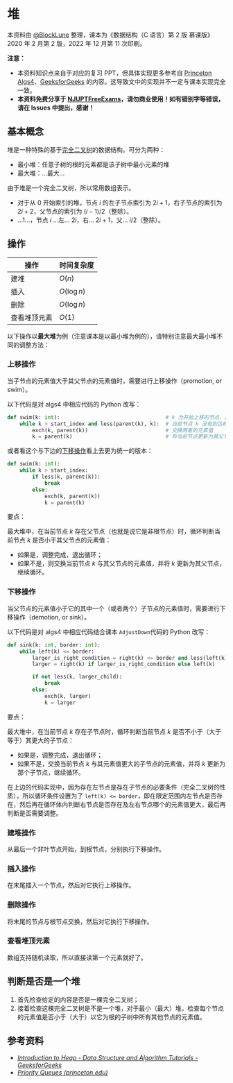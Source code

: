 # 堆

本资料由 [@BlockLune](https://github.com/BlockLune) 整理，课本为《数据结构（C 语言）第 2 版 慕课版》2020 年 2 月第 2 版，2022 年 12 月第 11 次印刷。

**注意：**

- 本资料知识点来自于对应的复习 PPT，但具体实现更多参考自 [Princeton Algs4](https://algs4.cs.princeton.edu/)、[GeeksforGeeks](https://www.geeksforgeeks.org/) 的内容。这导致文中的实现并不一定与课本实现完全一致。
- **本资料免费分享于 [NJUPTFreeExams](https://github.com/NJUPTFreeExams)，请勿商业使用！如有错别字等错误，请在 Issues 中提出，感谢！**

## 基本概念

堆是一种特殊的基于[完全二叉树](c_data_structure_2023_fall.md/#perfect-complete-and-full-binary-trees)的数据结构。可分为两种：

- 最小堆：任意子树的根的元素都是该子树中最小元素的堆
- 最大堆：...最大...

由于堆是一个完全二叉树，所以常用数组表示。

- 对于从 0 开始索引的堆，节点 $i$ 的左子节点索引为 $2i+1$，右子节点的索引为 $2i+2$，父节点的索引为 $(i-1)/2$（整除）。
- ...1...，节点 $i$ ...左... $2i$，右... $2i+1$，父... $i/2$（整除）。

## 操作

| 操作         | 时间复杂度  |
| ------------ | ----------- |
| 建堆         | $O(n)$      |
| 插入         | $O(\log n)$ |
| 删除         | $O(\log n)$ |
| 查看堆顶元素 | $O(1)$      |

以下操作以**最大堆**为例（注意课本是以最小堆为例的），请特别注意最大最小堆不同的调整方法：

### 上移操作

当子节点的元素值大于其父节点的元素值时，需要进行上移操作（promotion, or swim）。

以下代码是对 algs4 中相应代码的 Python 改写：

```python
def swim(k: int):                                  # k 为开始上移的节点，是一个子节点
    while k > start_index and less(parent(k), k):  # 当前节点 k 没有到达根并且父节点的元素值小于当前节点的元素值时
        exch(k, parent(k))                         # 交换两者的元素值
        k = parent(k)                              # 将当前节点更新为其父节点，以继续进行上移操作
```

或者看这个与下边的[下移操作](#下移操作)看上去更为统一的版本：

```python
def swim(k: int):
    while k > start_index:
        if less(k, parent(k)):
            break
        else:
            exch(k, parent(k))
            k = parent(k)
```

要点：

最大堆中，在当前节点 $k$ 存在父节点（也就是说它是非根节点）时，循环判断当前节点 $k$ 是否小于其父节点的元素值：

- 如果是，调整完成，退出循环；
- 如果不是，则交换当前节点 $k$ 与其父节点的元素值，并将 $k$ 更新为其父节点，继续循环。

### 下移操作

当父节点的元素值小于它的其中一个（或者两个）子节点的元素值时，需要进行下移操作（demotion, or sink）。

以下代码是对 algs4 中相应代码结合课本 `AdjustDown`代码的 Python 改写：

```python
def sink(k: int, border: int):
    while left(k) <= border:
        larger_is_right_condition = right(k) <= border and less(left(k), right(k))
        larger = right(k) if larger_is_right_condition else left(k)

        if not less(k, larger_child):
            break
        else:
            exch(k, larger)
            k = larger
```

要点：

最大堆中，在当前节点 $k$ 存在子节点时，循环判断当前节点 $k$ 是否不小于（大于等于）其更大的子节点：

- 如果是，调整完成，退出循环；
- 如果不是，交换当前节点 $k$ 与其元素值更大的子节点的元素值，并将 $k$ 更新为那个子节点，继续循环。

在上边的代码实现中，因为存在左节点是存在子节点的必要条件（完全二叉树的性质），所以循环条件设置为了 `left(k) <= border`，即在限定范围内左节点是否存在，然后再在循环体内判断右节点是否存在及左右节点哪个的元素值更大，最后再判断是否需要调整。

### 建堆操作

从最后一个非叶节点开始，到根节点，分别执行下移操作。

### 插入操作

在末尾插入一个节点，然后对它执行上移操作。

### 删除操作

将末尾的节点与根节点交换，然后对它执行下移操作。

### 查看堆顶元素

数组支持随机读取，所以直接读第一个元素就好了。

## 判断是否是一个堆

1. 首先检查给定的内容是否是一棵完全二叉树；
2. 接着检查这棵完全二叉树是不是一个堆，对于最小（最大）堆，检查每个节点的元素值是否小于（大于）以它为根的子树中所有其他节点的元素值。

## 参考资料

- _[Introduction to Heap - Data Structure and Algorithm Tutorials - GeeksforGeeks](https://www.geeksforgeeks.org/introduction-to-heap-data-structure-and-algorithm-tutorials/)_
- _[Priority Queues (princeton.edu)](https://algs4.cs.princeton.edu/24pq/)_
